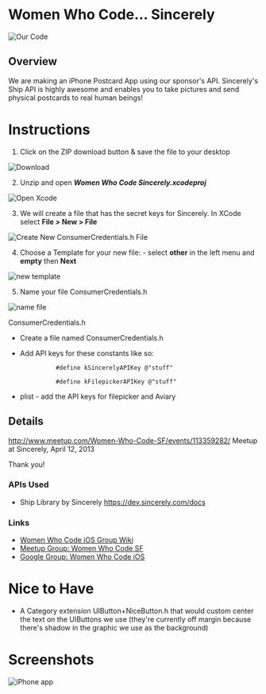 # Women Who Code... Sincerely

![Our Code](http://files.meetup.com/2252591/iOS%20Simulator%20Screen%20shot%20Apr%2012%2C%202013%2010.29.14%20AM.png)
## Overview

We are making an iPhone Postcard App using our sponsor's API.
Sincerely's Ship API is highly awesome and enables you to take pictures and send physical postcards to real human beings!


# Instructions

1. Click on the ZIP download button & save the file to your desktop

![Download](https://raw.github.com/iosstudygroup/WomenWhoCodeSincerely/01Start/Screenshots/download1.png)

2. Unzip and open **_Women Who Code Sincerely.xcodeproj_**

![Open Xcode](https://raw.github.com/iosstudygroup/WomenWhoCodeSincerely/01Start/Screenshots/screen2.png)

3. We will create a file that has the secret keys for Sincerely. In XCode select **File > New > File** 

![Create New ConsumerCredentials.h File](https://raw.github.com/iosstudygroup/WomenWhoCodeSincerely/01Start/Screenshots/createFile.png)

4. Choose a Template for your new file: - select **other** in the left menu and **empty** then **Next**

![new template](https://raw.github.com/iosstudygroup/WomenWhoCodeSincerely/01Start/Screenshots/createEmpty.png)

5. Name your file ConsumerCredentials.h 

![name file](https://raw.github.com/iosstudygroup/WomenWhoCodeSincerely/01Start/Screenshots/consumercredentials.png)



 

 ConsumerCredentials.h

* Create a file named ConsumerCredentials.h
* Add API keys for these constants like so:

                #define kSincerelyAPIKey @"stuff"

                #define kFilepickerAPIKey @"stuff"


* plist - add the API keys for filepicker and Aviary


## Details


http://www.meetup.com/Women-Who-Code-SF/events/113359282/
Meetup at Sincerely, April 12, 2013

Thank you!

### APIs Used

* Ship Library by Sincerely https://dev.sincerely.com/docs

### Links

* [Women Who Code iOS Group Wiki](https://github.com/iosstudygroup/WomenWhoCodeSincerely/wiki/Women-Who-Code-iOS-Study-Group)
* [Meetup Group: Women Who Code SF](http://www.meetup.com/Women-Who-Code-SF/)
* [Google Group: Women Who Code iOS](https://groups.google.com/forum/?fromgroups=#!forum/ios-study-group)

# Nice to Have
* A Category extension UIButton+NiceButton.h that would custom center the text on the UIButtons we use (they're currently off margin because there's shadow in the graphic we use as the background)

# Screenshots


![iPhone app](http://photos4.meetupstatic.com/photos/event/b/6/6/e/event_224806702.jpeg)



